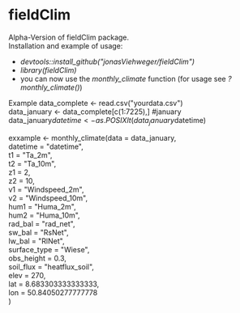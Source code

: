 # fieldClim
Alpha-Version of fieldClim package. <br />
Installation and example of usage:
  * *devtools::install_github("jonasViehweger/fieldClim")*
  * *library(fieldClim)*
  * you can now use the *monthly_climate* function (for usage see *?monthly_climate()*)
  
Example
data_complete <- read.csv("yourdata.csv") <br />
data_january <- data_complete[c(1:7225),] #january <br />
data_january$datetime <- as.POSIXlt(data_january$datetime) <br />


exxample <- monthly_climate(data = data_january, <br />
                        datetime = "datetime", <br />
                        t1 = "Ta_2m", <br />
                        t2 = "Ta_10m", <br />
                        z1 = 2, <br />
                        z2 = 10, <br />
                        v1 = "Windspeed_2m", <br />
                        v2 = "Windspeed_10m", <br />
                        hum1 = "Huma_2m", <br />
                        hum2 = "Huma_10m", <br />
                        rad_bal = "rad_net", <br />
                        sw_bal = "RsNet", <br />
                        lw_bal = "RlNet", <br />
                        surface_type = "Wiese", <br />
                        obs_height = 0.3, <br />
                        soil_flux = "heatflux_soil", <br />
                        elev = 270, <br />
                        lat = 8.683303333333333, <br />
                        lon = 50.84050277777778 <br />
                        )
